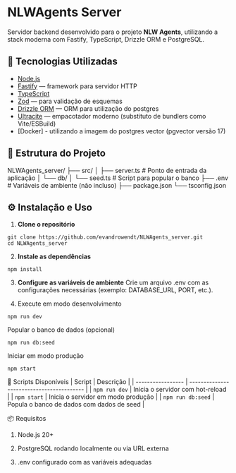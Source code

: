 # NLWAgents Server

Servidor backend desenvolvido para o projeto **NLW Agents**, utilizando a stack moderna com Fastify, TypeScript, Drizzle ORM e PostgreSQL.

## 🚀 Tecnologias Utilizadas

- [Node.js](https://nodejs.org/)
- [Fastify](https://fastify.dev/) — framework para servidor HTTP
- [TypeScript](https://www.typescriptlang.org/)
- [Zod](https://zod.dev/) — para validação de esquemas
- [Drizzle ORM](https://orm.drizzle.team/) — ORM para utilização do postgres
- [Ultracite](https://www.ultracite.dev/) — empacotador moderno (substituto de bundlers como Vite/ESBuild)
- [Docker] - utilizando a imagem do postgres vector (pgvector versão 17)

## 📁 Estrutura do Projeto

NLWAgents_server/
├── src/
│ ├── server.ts # Ponto de entrada da aplicação
│ └── db/
│ └── seed.ts # Script para popular o banco
├── .env # Variáveis de ambiente (não incluso)
├── package.json
└── tsconfig.json


## ⚙️ Instalação e Uso

1. **Clone o repositório**
```
git clone https://github.com/evandrowendt/NLWAgents_server.git
cd NLWAgents_server
```

2. **Instale as dependências**

``` 
npm install
 ```

3. **Configure as variáveis de ambiente**
Crie um arquivo .env com as configurações necessárias (exemplo: DATABASE_URL, PORT, etc.).

4. Execute em modo desenvolvimento

```
npm run dev
```

Popular o banco de dados (opcional)

```
npm run db:seed
```
Iniciar em modo produção

```
npm start
```

🧪 Scripts Disponíveis
| Script            | Descrição                                 |
| ----------------- | ----------------------------------------- |
| `npm run dev`     | Inicia o servidor com hot-reload          |
| `npm start`       | Inicia o servidor em modo produção        |
| `npm run db:seed` | Popula o banco de dados com dados de seed |


📦 Requisitos
1. Node.js 20+

2. PostgreSQL rodando localmente ou via URL externa

3. .env configurado com as variáveis adequadas


